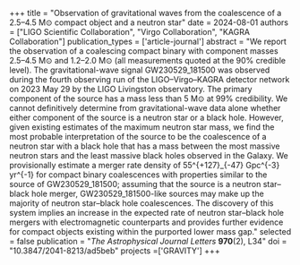 +++
title = "Observation of gravitational waves from the coalescence of a 2.5–4.5 M⊙ compact object and a neutron star"
date = 2024-08-01
authors = ["LIGO Scientific Collaboration", "Virgo Collaboration", "KAGRA Collaboration"]
publication_types = ['article-journal']
abstract = "We report the observation of a coalescing compact binary with component masses 2.5–4.5 M⊙ and 1.2–2.0 M⊙ (all measurements quoted at the 90% credible level). The gravitational-wave signal GW230529_181500 was observed during the fourth observing run of the LIGO–Virgo–KAGRA detector network on 2023 May 29 by the LIGO Livingston observatory. The primary component of the source has a mass less than 5 M⊙ at 99% credibility. We cannot definitively determine from gravitational-wave data alone whether either component of the source is a neutron star or a black hole. However, given existing estimates of the maximum neutron star mass, we find the most probable interpretation of the source to be the coalescence of a neutron star with a black hole that has a mass between the most massive neutron stars and the least massive black holes observed in the Galaxy. We provisionally estimate a merger rate density of  55^{+127}_{-47} Gpc^{-3} yr^{-1} for compact binary coalescences with properties similar to the source of GW230529_181500; assuming that the source is a neutron star–black hole merger, GW230529_181500-like sources may make up the majority of neutron star–black hole coalescences. The discovery of this system implies an increase in the expected rate of neutron star–black hole mergers with electromagnetic counterparts and provides further evidence for compact objects existing within the purported lower mass gap."
selected = false
publication = "*The Astrophysical Journal Letters* **970**(2), L34"
doi = "10.3847/2041-8213/ad5beb"
projects =['GRAVITY']
+++
